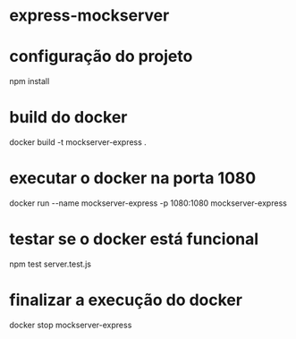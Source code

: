 # express-mockserver

# configuração do projeto
npm install

# build do docker
docker build -t mockserver-express .

# executar o docker na porta 1080
docker run --name mockserver-express -p 1080:1080 mockserver-express

# testar se o docker está funcional
npm test server.test.js

# finalizar a execução do docker
docker stop mockserver-express